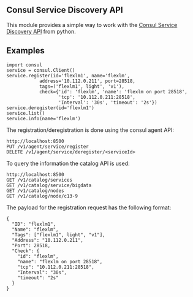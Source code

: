 Consul Service Discovery API
----------------------------
This module provides a simple way to work with the 
[Consul Service Discovery API](https://www.consul.io/docs/agent/http.html)
from python.


Examples
--------

    import consul
    service = consul.Client()
    service.register(id='flexlm1', name='flexlm',
                address='10.112.0.211', port=28518,
                tags=('flexlm1', light', 'v1'),
                check={'id': 'flexlm', 'name': 'flexlm on port 28518',
                       'tcp': '10.112.0.211:28518',
                       'Interval': '30s', 'timeout': '2s'})
    service.deregister(id='flexlm1')
    service.list()
    service.info(name='flexlm')

The registration/deregistration is done using the consul agent API:

    http://localhost:8500
    PUT /v1/agent/service/register
    DELETE /v1/agent/service/deregister/<serviceId>

To query the information the catalog API is used:

    http://localhost:8500
    GET /v1/catalog/services
    GET /v1/catalog/service/bigdata
    GET /v1/catalog/nodes
    GET /v1/catalog/node/c13-9

The payload for the registration request has the following format:

    {
      "ID": "flexlm1",
      "Name": "flexlm",
      "Tags": ["flexlm1", light", "v1"],
      "Address": "10.112.0.211",
      "Port": 28518,
      "Check": {
        "id": "flexlm",
        "name": "flexlm on port 28518",
        "tcp": "10.112.0.211:28518",
        "Interval": "30s",
        "timeout": "2s"
      }
    }

